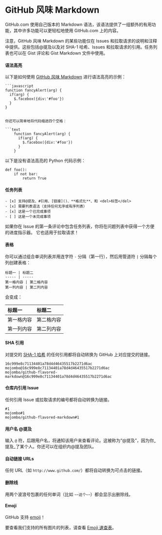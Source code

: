 # GitHub 风味 Markdown

GitHub.com 使用自己版本的 Markdown 语法，该语法提供了一组额外的有用功能，其中许多功能可以更轻松地使用 GitHub.com 上的内容。

注意，GitHub 风味 Markdown 的某些功能仅在 Issues 和拉取请求的说明和注释中提供。这些包括@提及以及对 SHA-1 哈希、Issues 和拉取请求的引用。任务列表也可以在 Gist 评论和 Gist Markdown 文件中使用。

#### 语法高亮

以下是如何使用 [GitHub 风味 Markdown](https://help.github.com/articles/basic-writing-and-formatting-syntax/) 进行语法高亮的示例：

```text
```javascript
function fancyAlert(arg) {
  if(arg) {
    $.facebox({div:'#foo'})
  }
}
```
```

你还可以简单地将代码缩进四个空格：

```text
    function fancyAlert(arg) {
      if(arg) {
        $.facebox({div:'#foo'})
      }
    }
```

以下是没有语法高亮的 Python 代码示例：

```text
def foo():
    if not bar:
        return True
```

#### 任务列表

```text
- [x] 支持@提及、#引用、[链接]()、**格式化**、和 <del>标签</del>
- [x] 需要列表语法（支持任何无序或有序列表）
- [x] 这是一个已完成事项
- [ ] 这是一个未完成事项
```

如果你在 Issue 的第一条评论中包含任务列表，你将在问题列表中获得一个方便的进度指示器。 它也适用于拉取请求！

#### 表格

你可以通过组合单词列表并用连字符 `-` 分隔（第一行），然后用管道符 `|` 分隔每个列创建表格：

```text
标题一 | 标题二
----- | -----
第一格内容 | 第二格内容
第一列内容 | 第二列内容
```

会变成：

| 标题一 | 标题二 |
| :--- | :--- |
| 第一格内容 | 第二格内容 |
| 第一列内容 | 第二列内容 |

#### SHA 引用

对提交的 [SHA-1 哈希](http://en.wikipedia.org/wiki/SHA-1) 的任何引用都将自动转换为 GitHub 上对应提交的链接。

```text
16c999e8c71134401a78d4d46435517b2271d6ac
mojombo@16c999e8c71134401a78d4d46435517b2271d6ac
mojombo/github-flavored-markdown@16c999e8c71134401a78d4d46435517b2271d6ac
```

#### 仓库内引用 Issue

任何引用 Issue 或拉取请求的编号都将自动转换为链接。

```text
#1
mojombo#1
mojombo/github-flavored-markdown#1
```

#### 用户名 @提及

输入 `@` 符，后跟用户名，将通知该用户来查看评论。这被称为“@提及”，因为你_提及_了某个人。你还可以在组织内@提及团队。

#### 自动链接 URLs

任何 URL（如 `http://www.github.com/`）都将自动转换为可点击的链接。

#### 删除线

用两个波浪号包裹的任何单词（比如 `~~这个~~`）都会显示出删除线。

#### Emoji

GitHub 支持 [emoji](https://help.github.com/articles/basic-writing-and-formatting-syntax/#using-emoji)！

要查看我们支持的所有图片的列表，请查看 [Emoji 速查表](https://github.com/ikatyang/emoji-cheat-sheet/blob/master/README.md)。

